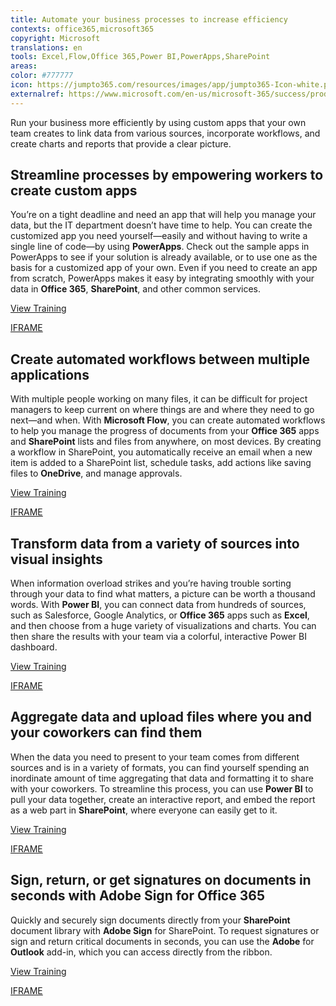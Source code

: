 ```yaml
---
title: Automate your business processes to increase efficiency
contexts: office365,microsoft365
copyright: Microsoft
translations: en
tools: Excel,Flow,Office 365,Power BI,PowerApps,SharePoint
areas: 
color: #777777
icon: https://jumpto365.com/resources/images/app/jumpto365-Icon-white.png
externalref: https://www.microsoft.com/en-us/microsoft-365/success/productivitylibrary/automate-your-business-processes-to-increase-efficiency
---
```

Run your business more efficiently by using custom apps that your own team creates to link data from various sources, incorporate workflows, and create charts and reports that provide a clear picture.


## Streamline processes by empowering workers to create custom apps

You’re on a tight deadline and need an app that will help you manage your data, but the IT department doesn’t have time to help. You can create the customized app you need yourself—easily and without having to write a single line of code—by using **PowerApps**. Check out the sample apps in PowerApps to see if your solution is already available, or to use one as the basis for a customized app of your own. Even if you need to create an app from scratch, PowerApps makes it easy by integrating smoothly with your data in **Office 365**, **SharePoint**, and other common services.

[View Training](https://powerapps.microsoft.com/guided-learning/learning-introducing-powerapps)

[IFRAME](https://www.microsoft.com/en-us/videoplayer/embed/RE1UzSh)

## Create automated workflows between multiple applications

With multiple people working on many files, it can be difficult for project managers to keep current on where things are and where they need to go next—and when. With **Microsoft Flow**, you can create automated workflows to help you manage the progress of documents from your **Office 365** apps and **SharePoint** lists and files from anywhere, on most devices. By creating a workflow in SharePoint, you automatically receive an email when a new item is added to a SharePoint list, schedule tasks, add actions like saving files to **OneDrive**, and manage approvals.

[View Training](https://support.office.com/article/Add-a-flow-to-a-list-in-SharePoint-Online-a9c3e03b-0654-46af-a254-20252e580d01)

[IFRAME](https://www.microsoft.com/en-us/videoplayer/embed/RE1UeUC)

## Transform data from a variety of sources into visual insights

When information overload strikes and you’re having trouble sorting through your data to find what matters, a picture can be worth a thousand words. With **Power BI**, you can connect data from hundreds of sources, such as Salesforce, Google Analytics, or **Office 365** apps such as **Excel**, and then choose from a huge variety of visualizations and charts. You can then share the results with your team via a colorful, interactive Power BI dashboard.

[View Training](https://powerbi.microsoft.com/guided-learning)

[IFRAME](https://www.microsoft.com/en-us/videoplayer/embed/RE1UCqO)

## Aggregate data and upload files where you and your coworkers can find them

When the data you need to present to your team comes from different sources and is in a variety of formats, you can find yourself spending an inordinate amount of time aggregating that data and formatting it to share with your coworkers. To streamline this process, you can use **Power BI** to pull your data together, create an interactive report, and embed the report as a web part in **SharePoint**, where everyone can easily get to it.

[View Training](https://powerbi.microsoft.com/documentation/powerbi-service-embed-report-spo)

[IFRAME](https://www.microsoft.com/en-us/videoplayer/embed/RE1UCma)

## Sign, return, or get signatures on documents in seconds with Adobe Sign for Office 365

Quickly and securely sign documents directly from your **SharePoint** document library with **Adobe Sign** for SharePoint. To request signatures or sign and return critical documents in seconds, you can use the **Adobe** for **Outlook** add-in, which you can access directly from the ribbon.

[View Training](https://news.microsoft.com/?p=371274)

[IFRAME](https://www.microsoft.com/en-us/videoplayer/embed/RE1UPs7)

